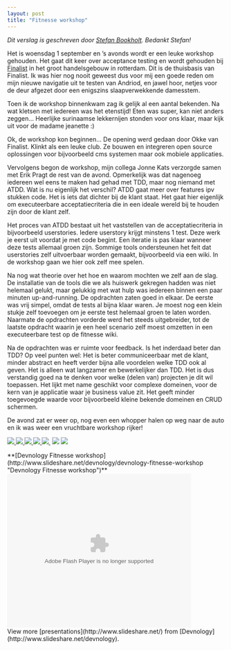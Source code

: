 ```yaml
---
layout: post
title: "Fitnesse workshop"
---
```


_Dit verslag is geschreven door [Stefan Bookholt](http://twitter.com/sbookholt). Bedankt Stefan!_

Het is woensdag 1 september en &rsquo;s avonds wordt er een leuke workshop gehouden. Het gaat dit keer over acceptance testing en wordt gehouden bij [Finalist](http://www.finalist.nl/) in het groot handelsgebouw in rotterdam. Dit is de thuisbasis van Finalist. Ik was hier nog nooit geweest dus voor mij een goede reden om mijn nieuwe navigatie uit te testen van Andriod, en jawel hoor, netjes voor de deur afgezet door een enigszins slaapverwekkende damesstem.

Toen ik de workshop binnenkwam zag ik gelijk al een aantal bekenden. Na wat kletsen met iedereen was het etenstijd! Eten was super, kan niet anders zeggen&hellip; Heerlijke surinaamse lekkernijen stonden voor ons klaar, maar kijk uit voor de madame jeanette :)

Ok, de workshop kon beginnen&hellip; De opening werd gedaan door Okke van Finalist. Klinkt als een leuke club. Ze bouwen en integreren open source oplossingen voor bijvoorbeeld cms systemen maar ook mobiele applicaties.

Vervolgens begon de workshop, mijn collega Jonne Kats verzorgde samen met Erik Pragt de rest van de avond. Opmerkelijk was dat nagenoeg iedereen wel eens te maken had gehad met TDD, maar nog niemand met ATDD. Wat is nu eigenlijk het verschil? ATDD gaat meer over features ipv stukken code. Het is iets dat dichter bij de klant staat. Het gaat hier eigenlijk om executeerbare acceptatiecriteria die in een ideale wereld bij te houden zijn door de klant zelf.

Het proces van ATDD bestaat uit het vaststellen van de acceptatiecriteria in bijvoorbeeld userstories. Iedere userstory krijgt minstens 1 test. Deze werk je eerst uit voordat je met code begint. Een iteratie is pas klaar wanneer deze tests allemaal groen zijn. Sommige tools ondersteunen het feit dat userstories zelf uitvoerbaar worden gemaakt, bijvoorbeeld via een wiki. In de workshop gaan we hier ook zelf mee spelen.

Na nog wat theorie over het hoe en waarom mochten we zelf aan de slag. De installatie van de tools die we als huiswerk gekregen hadden was niet helemaal gelukt, maar gelukkig met wat hulp was iedereen binnen een paar minuten up-and-running. De opdrachten zaten goed in elkaar. De eerste was vrij simpel, omdat de tests al bijna klaar waren. Je moest nog een klein stukje zelf toevoegen om je eerste test helemaal groen te laten worden. Naarmate de opdrachten vorderde werd het steeds uitgebreider, tot de laatste opdracht waarin je een heel scenario zelf moest omzetten in een executeerbare test op de fitnesse wiki.

Na de opdrachten was er ruimte voor feedback. Is het inderdaad beter dan TDD? Op veel punten wel: Het is beter communiceerbaar met de klant, minder abstract en heeft verder bijna alle voordelen welke TDD ook al geven. Het is alleen wat langzamer en bewerkelijker dan TDD. Het is dus verstandig goed na te denken voor welke (delen van) projecten je dit wil toepassen. Het lijkt met name geschikt voor complexe domeinen, voor de kern van je applicatie waar je business value zit. Het geeft minder toegevoegde waarde voor bijvoorbeeld kleine bekende domeinen en CRUD schermen.

De avond zat er weer op, nog even een whopper halen op weg naar de auto en ik was weer een vruchtbare workshop rijker!

[ ![](http://farm5.static.flickr.com/4089/4950524775_3e39561702_s.jpg) ![](http://farm5.static.flickr.com/4130/4950525967_f09078e731_s.jpg) ![](http://farm5.static.flickr.com/4119/4950525233_724332cc8b_s.jpg) ![](http://farm5.static.flickr.com/4130/4951117234_5a2944edc2_s.jpg) ![](http://farm5.static.flickr.com/4084/4950525855_cae7ee6236_s.jpg)&nbsp;](http://www.flickr.com/photos/devnology/sets/72157624737773393/show/) ![](http://farm5.static.flickr.com/4146/4951116506_052319f745_s.jpg) ![](http://farm5.static.flickr.com/4082/4950525535_e07edf8fd0_s.jpg)&nbsp;

<div>**[Devnology Fitnesse workshop](http://www.slideshare.net/devnology/devnology-fitnesse-workshop "Devnology Fitnesse workshop")**<object width="425" height="355"><param name="movie" value="http://static.slidesharecdn.com/swf/ssplayer2.swf?doc=devnologyfitnesseworkshop-100902044139-phpapp01&amp;stripped_title=devnology-fitnesse-workshop" /><param name="allowFullScreen" value="true" /><param name="allowScriptAccess" value="always" /><embed name="__sse5111628" src="http://static.slidesharecdn.com/swf/ssplayer2.swf?doc=devnologyfitnesseworkshop-100902044139-phpapp01&amp;stripped_title=devnology-fitnesse-workshop" mce_src="http://static.slidesharecdn.com/swf/ssplayer2.swf?doc=devnologyfitnesseworkshop-100902044139-phpapp01&amp;stripped_title=devnology-fitnesse-workshop" type="application/x-shockwave-flash" allowscriptaccess="always" allowfullscreen="allowfullscreen" width="425" height="355" /></object>
<div>View more [presentations](http://www.slideshare.net/) from [Devnology](http://www.slideshare.net/devnology).</div>
</div>
